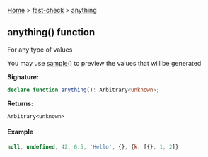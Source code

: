 [Home](/) &gt; [fast-check](../fast-check.md) &gt; [anything](anything_1.md)

## anything() function

For any type of values

You may use [sample()](sample_1.md) to preview the values that will be generated

<b>Signature:</b>

```typescript
declare function anything(): Arbitrary<unknown>;
```
<b>Returns:</b>

`Arbitrary<unknown>`

#### Example


```javascript
null, undefined, 42, 6.5, 'Hello', {}, {k: [{}, 1, 2]}

```

